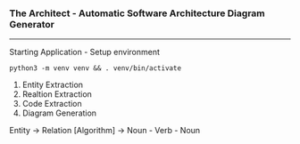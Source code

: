 ### The Architect - Automatic Software Architecture Diagram Generator
---

Starting Application - Setup environment
```
python3 -m venv venv && . venv/bin/activate
```
1. Entity Extraction 
2. Realtion Extraction
3. Code Extraction
4. Diagram Generation


Entity -> Relation [Algorithm] -> Noun - Verb - Noun